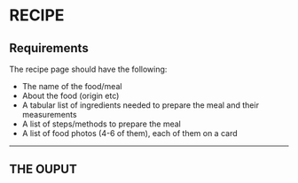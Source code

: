 # RECIPE

<h2>Requirements</h2>
<p>The recipe page should have the following:</p>
<ul>
<li>The name of the food/meal</li>
<li>About the food (origin etc)</li>
<li>A tabular list of ingredients needed to prepare the meal and their measurements</li>
<li>A list of steps/methods to prepare the meal</li>
<li>A list of food photos (4-6 of them), each of them on a card</li>
</ul>
<hr>
<h2>THE OUPUT</h2>
